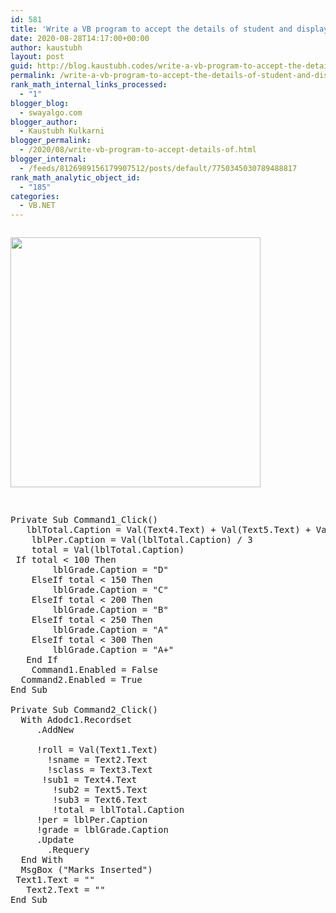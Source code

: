 ```yaml
---
id: 581
title: 'Write a VB program to accept the details of student and display mark sheet details  on grid control.( roll_ no, student_ name, class, sub1, sub2, sub3, total, percentage, grade)'
date: 2020-08-28T14:17:00+00:00
author: kaustubh
layout: post
guid: http://blog.kaustubh.codes/write-a-vb-program-to-accept-the-details-of-student-and-display-mark-sheet-details-on-grid-control-roll_-no-student_-name-class-sub1-sub2-sub3-total-percentage-grade/
permalink: /write-a-vb-program-to-accept-the-details-of-student-and-display-mark-sheet-details-on-grid-control-roll_-no-student_-name-class-sub1-sub2-sub3-total-percentage-grade/
rank_math_internal_links_processed:
  - "1"
blogger_blog:
  - swayalgo.com
blogger_author:
  - Kaustubh Kulkarni
blogger_permalink:
  - /2020/08/write-vb-program-to-accept-details-of.html
blogger_internal:
  - /feeds/8126989156179907512/posts/default/7750345030789488817
rank_math_analytic_object_id:
  - "185"
categories:
  - VB.NET
---
```

<div style="clear: both;">
  <a href="https://1.bp.blogspot.com/-PZ8xmszzCs4/X0kR5tVp8rI/AAAAAAAAfgE/unp7n2_eI3kJyLfaymoHytTR9WAu7M70ACLcBGAsYHQ/s1366/1.png" style="display: block; padding: 1em 0; text-align: none;"><img alt="" border="0" width="400" data-original-height="768" data-original-width="1366" src="https://1.bp.blogspot.com/-PZ8xmszzCs4/X0kR5tVp8rI/AAAAAAAAfgE/unp7n2_eI3kJyLfaymoHytTR9WAu7M70ACLcBGAsYHQ/s400/1.png" /></a>
</div>

<pre><br />Private Sub Command1_Click()<br />	lblTotal.Caption = Val(Text4.Text) + Val(Text5.Text) + Val(Text6.Text)<br />	lblPer.Caption = Val(lblTotal.Caption) / 3<br />	total = Val(lblTotal.Caption)<br />	If total &lt; 100 Then<br />		lblGrade.Caption = "D"<br />	ElseIf total &lt; 150 Then<br />		lblGrade.Caption = "C"<br />	ElseIf total &lt; 200 Then<br />		lblGrade.Caption = "B"<br />	ElseIf total &lt; 250 Then<br />		lblGrade.Caption = "A"<br />	ElseIf total &lt; 300 Then<br />		lblGrade.Caption = "A+"<br />	End If<br />	Command1.Enabled = False<br />	Command2.Enabled = True<br />End Sub<br /><br />Private Sub Command2_Click()<br />	With Adodc1.Recordset<br />		.AddNew<br /><br />		!roll = Val(Text1.Text)<br />		!sname = Text2.Text<br />		!sclass = Text3.Text<br />		!sub1 = Text4.Text<br />		!sub2 = Text5.Text<br />		!sub3 = Text6.Text<br />		!total = lblTotal.Caption<br />		!per = lblPer.Caption<br />		!grade = lblGrade.Caption<br />		.Update<br />		.Requery<br />	End With<br />	MsgBox ("Marks Inserted")<br />	Text1.Text = ""<br />	Text2.Text = ""<br />End Sub<br /><br /></pre>